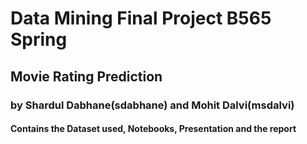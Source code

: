 # Data Mining Final Project B565 Spring
## Movie Rating Prediction
### by Shardul Dabhane(sdabhane) and Mohit Dalvi(msdalvi)

#### Contains the Dataset used, Notebooks, Presentation and the report
